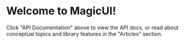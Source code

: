 # Welcome to MagicUI!
Click "API Documentation" above to view the API docs, or read about conceptual topics and library features in the "Articles" section.
